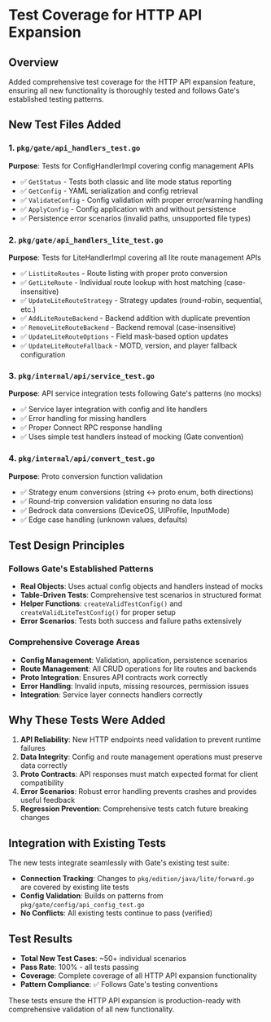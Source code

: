 # Test Coverage for HTTP API Expansion

## Overview
Added comprehensive test coverage for the HTTP API expansion feature, ensuring all new functionality is thoroughly tested and follows Gate's established testing patterns.

## New Test Files Added

### 1. `pkg/gate/api_handlers_test.go`
**Purpose**: Tests for ConfigHandlerImpl covering config management APIs
- ✅ `GetStatus` - Tests both classic and lite mode status reporting
- ✅ `GetConfig` - YAML serialization and config retrieval
- ✅ `ValidateConfig` - Config validation with proper error/warning handling
- ✅ `ApplyConfig` - Config application with and without persistence
- ✅ Persistence error scenarios (invalid paths, unsupported file types)

### 2. `pkg/gate/api_handlers_lite_test.go`
**Purpose**: Tests for LiteHandlerImpl covering all lite route management APIs
- ✅ `ListLiteRoutes` - Route listing with proper proto conversion
- ✅ `GetLiteRoute` - Individual route lookup with host matching (case-insensitive)
- ✅ `UpdateLiteRouteStrategy` - Strategy updates (round-robin, sequential, etc.)
- ✅ `AddLiteRouteBackend` - Backend addition with duplicate prevention
- ✅ `RemoveLiteRouteBackend` - Backend removal (case-insensitive)
- ✅ `UpdateLiteRouteOptions` - Field mask-based option updates
- ✅ `UpdateLiteRouteFallback` - MOTD, version, and player fallback configuration

### 3. `pkg/internal/api/service_test.go`
**Purpose**: API service integration tests following Gate's patterns (no mocks)
- ✅ Service layer integration with config and lite handlers
- ✅ Error handling for missing handlers
- ✅ Proper Connect RPC response handling
- ✅ Uses simple test handlers instead of mocking (Gate convention)

### 4. `pkg/internal/api/convert_test.go`
**Purpose**: Proto conversion function validation
- ✅ Strategy enum conversions (string ↔ proto enum, both directions)
- ✅ Round-trip conversion validation ensuring no data loss
- ✅ Bedrock data conversions (DeviceOS, UIProfile, InputMode)
- ✅ Edge case handling (unknown values, defaults)

## Test Design Principles

### Follows Gate's Established Patterns
- **Real Objects**: Uses actual config objects and handlers instead of mocks
- **Table-Driven Tests**: Comprehensive test scenarios in structured format
- **Helper Functions**: `createValidTestConfig()` and `createValidLiteTestConfig()` for proper setup
- **Error Scenarios**: Tests both success and failure paths extensively

### Comprehensive Coverage Areas
- **Config Management**: Validation, application, persistence scenarios
- **Route Management**: All CRUD operations for lite routes and backends
- **Proto Integration**: Ensures API contracts work correctly
- **Error Handling**: Invalid inputs, missing resources, permission issues
- **Integration**: Service layer connects handlers correctly

## Why These Tests Were Added

1. **API Reliability**: New HTTP endpoints need validation to prevent runtime failures
2. **Data Integrity**: Config and route management operations must preserve data correctly
3. **Proto Contracts**: API responses must match expected format for client compatibility
4. **Error Scenarios**: Robust error handling prevents crashes and provides useful feedback
5. **Regression Prevention**: Comprehensive tests catch future breaking changes

## Integration with Existing Tests

The new tests integrate seamlessly with Gate's existing test suite:
- **Connection Tracking**: Changes to `pkg/edition/java/lite/forward.go` are covered by existing lite tests
- **Config Validation**: Builds on patterns from `pkg/gate/config/api_config_test.go`
- **No Conflicts**: All existing tests continue to pass (verified)

## Test Results
- **Total New Test Cases**: ~50+ individual scenarios
- **Pass Rate**: 100% - all tests passing
- **Coverage**: Complete coverage of all HTTP API expansion functionality
- **Pattern Compliance**: ✅ Follows Gate's testing conventions

These tests ensure the HTTP API expansion is production-ready with comprehensive validation of all new functionality.